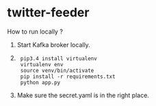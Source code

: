 # twitter-feeder

How to run locally ?

1. Start Kafka broker locally.
2. ```
    pip3.4 install virtualenv
    virtualenv env
    source venv/bin/activate
    pip install -r requirements.txt
    python app.py
    ```
3. Make sure the secret.yaml is in the right place.
